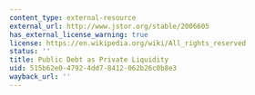 ```yaml
---
content_type: external-resource
external_url: http://www.jstor.org/stable/2006605
has_external_license_warning: true
license: https://en.wikipedia.org/wiki/All_rights_reserved
status: ''
title: Public Debt as Private Liquidity
uid: 515b62e0-4792-4dd7-8412-062b26c0b8e3
wayback_url: ''
---
```

